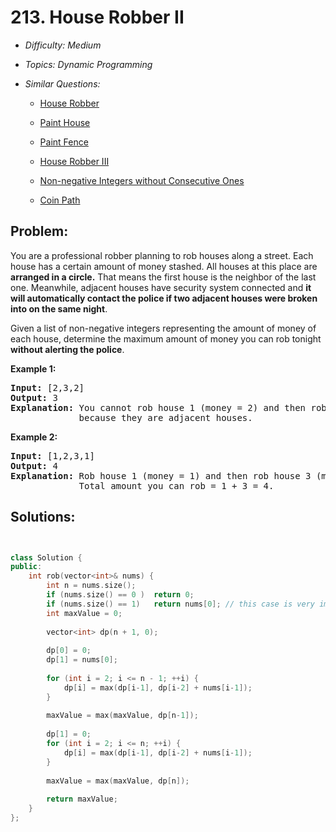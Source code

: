 # 213. House Robber II

* *Difficulty: Medium*

* *Topics: Dynamic Programming*

* *Similar Questions:*

  * [House Robber](house-robber.md)

  * [Paint House](paint-house.md)

  * [Paint Fence](paint-fence.md)

  * [House Robber III](house-robber-iii.md)

  * [Non-negative Integers without Consecutive Ones](non-negative-integers-without-consecutive-ones.md)

  * [Coin Path](coin-path.md)

## Problem:

<p>You are a professional robber planning to rob houses along a street. Each house has a certain amount of money stashed. All houses at this place are <strong>arranged in a circle.</strong> That means the first house is the neighbor of the last one. Meanwhile, adjacent houses have security system connected and&nbsp;<b>it will automatically contact the police if two adjacent houses were broken into on the same night</b>.</p>

<p>Given a list of non-negative integers representing the amount of money of each house, determine the maximum amount of money you can rob tonight <strong>without alerting the police</strong>.</p>

<p><strong>Example 1:</strong></p>

<pre>
<strong>Input:</strong> [2,3,2]
<strong>Output:</strong> 3
<strong>Explanation:</strong> You cannot rob house 1 (money = 2) and then rob house 3 (money = 2),
&nbsp;            because they are adjacent houses.
</pre>

<p><strong>Example 2:</strong></p>

<pre>
<strong>Input:</strong> [1,2,3,1]
<strong>Output:</strong> 4
<strong>Explanation:</strong> Rob house 1 (money = 1) and then rob house 3 (money = 3).
&nbsp;            Total amount you can rob = 1 + 3 = 4.</pre>

## Solutions:

```c++


class Solution {
public:
    int rob(vector<int>& nums) {
        int n = nums.size();
        if (nums.size() == 0 )  return 0;
        if (nums.size() == 1)   return nums[0]; // this case is very important. Think about [1];
        int maxValue = 0;
        
        vector<int> dp(n + 1, 0);
        
        dp[0] = 0;
        dp[1] = nums[0];
        
        for (int i = 2; i <= n - 1; ++i) {
            dp[i] = max(dp[i-1], dp[i-2] + nums[i-1]);
        }
        
        maxValue = max(maxValue, dp[n-1]);
        
        dp[1] = 0;
        for (int i = 2; i <= n; ++i) {
            dp[i] = max(dp[i-1], dp[i-2] + nums[i-1]);
        }
        
        maxValue = max(maxValue, dp[n]);
        
        return maxValue;
    }
};


```
